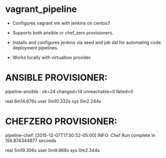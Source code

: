 # vagrant_pipeline

- Configures vagrant vm with jenkins on centos7.

- Supports both ansible or chef_zero provisioners.

- Installs and configures jenkins via seed and job dsl for
  automating code deployment pipelines.

- Works locally with virtualbox provider.




# ANSIBLE PROVISIONER:

pipeline-ansible           : ok=24   changed=14   unreachable=0    failed=0

real    6m14.676s
user    0m10.332s
sys 0m2.244s



# CHEFZERO PROVISIONER:

pipeline-chef: [2015-12-07T17:50:52-05:00] INFO: Chef Run complete in 156.874344877 seconds

real    5m19.306s
user    0m9.868s
sys 0m2.344s
